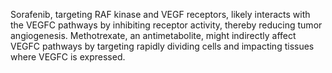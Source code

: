 Sorafenib, targeting RAF kinase and VEGF receptors, likely interacts with the VEGFC pathways by inhibiting receptor activity, thereby reducing tumor angiogenesis. Methotrexate, an antimetabolite, might indirectly affect VEGFC pathways by targeting rapidly dividing cells and impacting tissues where VEGFC is expressed.